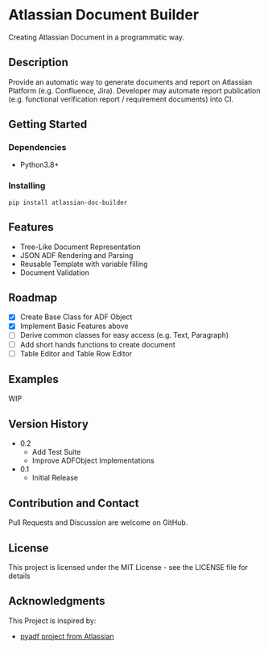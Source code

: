 # Atlassian Document Builder

Creating Atlassian Document in a programmatic way.

## Description

Provide an automatic way to generate documents and report on Atlassian Platform (e.g. Confluence, Jira).
Developer may automate report publication (e.g. functional verification report / requirement documents) into CI.

## Getting Started

### Dependencies

- Python3.8+

### Installing

```shell
pip install atlassian-doc-builder
```

## Features

- Tree-Like Document Representation
- JSON ADF Rendering and Parsing
- Reusable Template with variable filling 
- Document Validation

## Roadmap

- [x] Create Base Class for ADF Object
- [x] Implement Basic Features above
- [ ] Derive common classes for easy access (e.g. Text, Paragraph)
- [ ] Add short hands functions to create document
- [ ] Table Editor and Table Row Editor

## Examples

WIP

## Version History
- 0.2
  - Add Test Suite
  - Improve ADFObject Implementations
- 0.1 
  - Initial Release

## Contribution and Contact

Pull Requests and Discussion are welcome on GitHub.

## License

This project is licensed under the MIT License - see the LICENSE file for details

## Acknowledgments

This Project is inspired by:
- [pyadf project from Atlassian](https://bitbucket.org/atlassian/pyadf)

